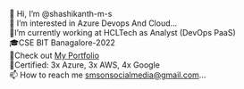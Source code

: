 👋 Hi, I’m @shashikanth-m-s<br>
👀 I’m interested in Azure Devops And Cloud...<br>
🎯I’m currently working at HCLTech as Analyst (DevOps PaaS)<br>
🎓CSE BIT Banagalore-2022 <br>
🔭Check out <a href="https://shashikanth-m-s.github.io/Port-folio/">My Portfolio</a><br>
🌱Certified: 3x Azure, 3x AWS, 4x Google<br>
📫 How to reach me  smsonsocialmedia@gmail.com...<br>


<!---
shashikanth-m-s/shashikanth-m-s is a ✨ special ✨ repository because its `README.md` (this file) appears on your GitHub profile.
You can click the Preview link to take a look at your changes.
--->
